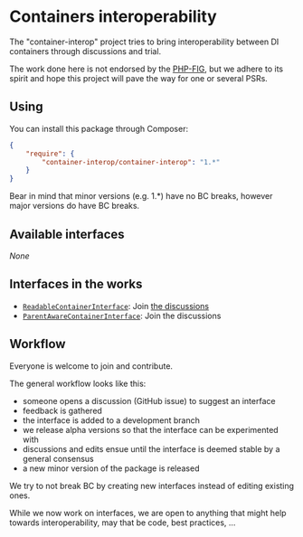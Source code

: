 # Containers interoperability

The "container-interop" project tries to bring interoperability between DI containers through discussions and trial.

The work done here is not endorsed by the [PHP-FIG](http://www.php-fig.org/), but we
adhere to its spirit and hope this project will pave the way for one or several PSRs.

## Using

You can install this package through Composer:

```json
{
    "require": {
        "container-interop/container-interop": "1.*"
    }
}
```

Bear in mind that minor versions (e.g. 1.*) have no BC breaks, however major versions do have BC breaks.

## Available interfaces

*None*

## Interfaces in the works

- [`ReadableContainerInterface`](src/Interop/DI/ReadableContainerInterface.php): Join [the discussions](https://github.com/di-interop/di-interop/issues?labels=ReadableContainerInterface&page=1&state=open)
- [`ParentAwareContainerInterface`](src/Interop/DI/ParentAwareContainerInterface.php): Join the discussions

## Workflow

Everyone is welcome to join and contribute.

The general workflow looks like this:

- someone opens a discussion (GitHub issue) to suggest an interface
- feedback is gathered
- the interface is added to a development branch
- we release alpha versions so that the interface can be experimented with
- discussions and edits ensue until the interface is deemed stable by a general consensus
- a new minor version of the package is released

We try to not break BC by creating new interfaces instead of editing existing ones.

While we now work on interfaces, we are open to anything that might help towards interoperability, may that be
code, best practices, …
